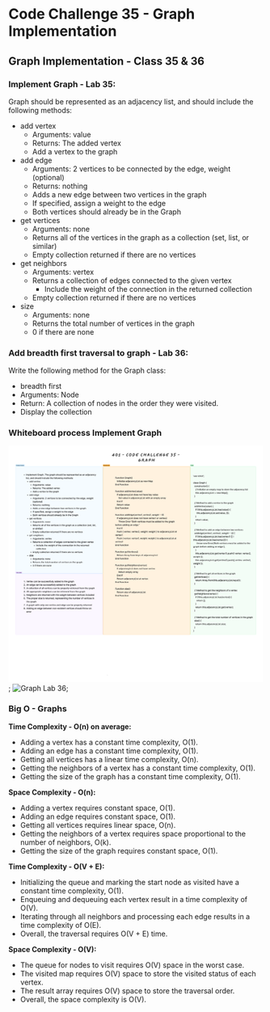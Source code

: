 # Code Challenge 35 - Graph Implementation

## Graph Implementation - Class 35 & 36

### Implement Graph - Lab 35:

Graph should be represented as an adjacency list, and should include the following methods:

* add vertex
  * Arguments: value
  * Returns: The added vertex
  * Add a vertex to the graph
* add edge
  * Arguments: 2 vertices to be connected by the edge, weight (optional)
  * Returns: nothing
  * Adds a new edge between two vertices in the graph
  * If specified, assign a weight to the edge
  * Both vertices should already be in the Graph
* get vertices
  * Arguments: none
  * Returns all of the vertices in the graph as a collection (set, list, or similar)
  * Empty collection returned if there are no vertices
* get neighbors
  * Arguments: vertex
  * Returns a collection of edges connected to the given vertex
    * Include the weight of the connection in the returned collection
  * Empty collection returned if there are no vertices
* size
  * Arguments: none
  * Returns the total number of vertices in the graph
  * 0 if there are none

### Add breadth first traversal to graph - Lab 36:

Write the following method for the Graph class:

* breadth first
* Arguments: Node
* Return: A collection of nodes in the order they were visited.
* Display the collection

### Whiteboard process Implement Graph

![Graph Lab 35](../assets/codeChallenge35.png);
![Graph Lab 36](../assets/codeChallenge36.png);

### Big O - Graphs

**Time Complexity - O(n) on average:**

* Adding a vertex has a constant time complexity, O(1).
* Adding an edge has a constant time complexity, O(1).
* Getting all vertices has a linear time complexity, O(n).
* Getting the neighbors of a vertex has a constant time complexity, O(1).
* Getting the size of the graph has a constant time complexity, O(1).

**Space Complexity - O(n):**

* Adding a vertex requires constant space, O(1).
* Adding an edge requires constant space, O(1).
* Getting all vertices requires linear space, O(n).
* Getting the neighbors of a vertex requires space proportional to the number of neighbors, O(k).
* Getting the size of the graph requires constant space, O(1).

**Time Complexity - O(V + E):**

* Initializing the queue and marking the start node as visited have a constant time complexity, O(1).
* Enqueuing and dequeuing each vertex result in a time complexity of O(V).
* Iterating through all neighbors and processing each edge results in a time complexity of O(E).
* Overall, the traversal requires O(V + E) time.

**Space Complexity - O(V):**

* The queue for nodes to visit requires O(V) space in the worst case.
* The visited map requires O(V) space to store the visited status of each vertex.
* The result array requires O(V) space to store the traversal order.
* Overall, the space complexity is O(V).
